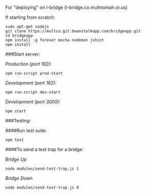 For "deploying" on l-bridge (l-bridge.co.multnomah.or.us)

If starting from scratch:

```console
sudo apt-get nodejs
git clone https://multco.git.beanstalkapp.com/bridgeapp.git
cd bridgeapp
npm install -g forever mocha nodemon jshint
npm install
```

###Start server:

*Production (port 162):*
```console
npm run-script prod-start
```

*Development (port 162):*
```console
npm run-script dev-start
```

*Development (port 3000):*
```console
npm start
```

###Testing:

####Run test suite:
```console
npm test
```

####To send a test trap for a bridge:

*Bridge Up*
```console
node modules/send-test-trap.js 1
```

*Bridge Down*
```console
node modules/send-test-trap.js 0
```
<!--
  TODO
  When deploying on server, where do we want to store the code?
  When running on the server, how do we want to do that? daemon? root (ick)?
  Do we want the code on the server to follow master in beanstalk with a webhook?
-->
